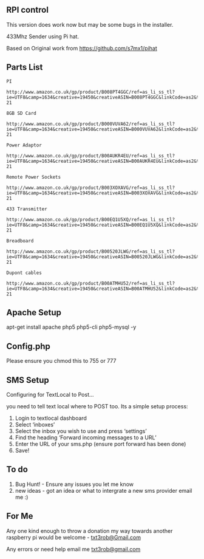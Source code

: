 RPI control
------------

This version does work now but may be some bugs in the installer. 


433Mhz Sender using Pi hat.

Based on Original work from https://github.com/s7mx1/pihat


Parts List
----------

```
PI

http://www.amazon.co.uk/gp/product/B008PT4GGC/ref=as_li_ss_tl?ie=UTF8&camp=1634&creative=19450&creativeASIN=B008PT4GGC&linkCode=as2&tag=raspihel-21

8GB SD Card

http://www.amazon.co.uk/gp/product/B000VUVA62/ref=as_li_ss_tl?ie=UTF8&camp=1634&creative=19450&creativeASIN=B000VUVA62&linkCode=as2&tag=raspihel-21

Power Adaptor

http://www.amazon.co.uk/gp/product/B00AUKR4EU/ref=as_li_ss_tl?ie=UTF8&camp=1634&creative=19450&creativeASIN=B00AUKR4EU&linkCode=as2&tag=raspihel-21

Remote Power Sockets

http://www.amazon.co.uk/gp/product/B003XOXAVG/ref=as_li_ss_tl?ie=UTF8&camp=1634&creative=19450&creativeASIN=B003XOXAVG&linkCode=as2&tag=raspihel-21

433 Transmitter

http://www.amazon.co.uk/gp/product/B00EQ1U5XQ/ref=as_li_ss_tl?ie=UTF8&camp=1634&creative=19450&creativeASIN=B00EQ1U5XQ&linkCode=as2&tag=raspihel-21

Breadboard

http://www.amazon.co.uk/gp/product/B00520JLWG/ref=as_li_ss_tl?ie=UTF8&camp=1634&creative=19450&creativeASIN=B00520JLWG&linkCode=as2&tag=raspihel-21

Dupont cables

http://www.amazon.co.uk/gp/product/B00ATMHU52/ref=as_li_ss_tl?ie=UTF8&camp=1634&creative=19450&creativeASIN=B00ATMHU52&linkCode=as2&tag=raspihel-21

```



Apache Setup
------------

apt-get install apache php5 php5-cli php5-mysql -y


Config.php
----------
Please ensure you chmod this to 755 or 777


SMS Setup
------------


Configuring for TextLocal to Post…

you need to tell text local where to POST too. Its a simple setup process:

1. Login to textlocal dashboard
2. Select ‘inboxes’
3. Select the inbox you wish to use and press ‘settings’
4. Find the heading ‘Forward incoming messages to a URL’
5. Enter the URL of your sms.php (ensure port forward has been done)
6. Save!



To do
---------------
1) Bug Hunt! - Ensure any issues you let me know
2) new ideas - got an idea or what to intergrate a new sms provider email me :)

For Me
--------------
Any one kind enough to throw a donation my way towards another  raspberry pi  would be welcome - txt3rob@Gmail.com

Any errors or need help email me txt3rob@gmail.com

